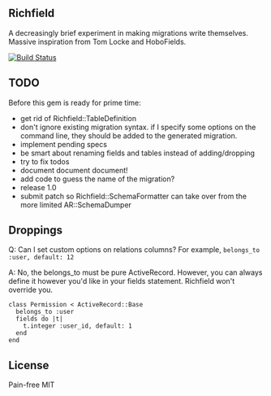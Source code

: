 ## Richfield

A decreasingly brief experiment in making migrations write themselves.
Massive inspiration from Tom Locke and HoboFields.

[![Build Status](https://api.travis-ci.org/bronson/richfield.png?branch=master)](http://travis-ci.org/bronson/richfield)


## TODO

Before this gem is ready for prime time:

- get rid of Richfield::TableDefinition
- don't ignore existing migration syntax.  if I specify some options on the command line, they should be added to the generated migration.
- implement pending specs
- be smart about renaming fields and tables instead of adding/dropping
- try to fix todos
- document document document!
- add code to guess the name of the migration?
- release 1.0
- submit patch so Richfield::SchemaFormatter can take over from the more limited AR::SchemaDumper


## Droppings

Q: Can I set custom options on relations columns?  For example, `belongs_to :user, default: 12`

A: No, the belongs_to must be pure ActiveRecord.  However, you can always define
it however you'd like in your fields statement.  Richfield won't override you.

    class Permission < ActiveRecord::Base
      belongs_to :user
      fields do |t|
        t.integer :user_id, default: 1
      end
    end


## License

Pain-free MIT

